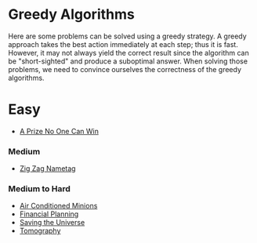 Greedy Algorithms
=================
Here are some problems can be solved using a greedy strategy. A greedy approach
takes the best action immediately at each step; thus it is fast. However, it
may not always yield the correct result since the algorithm can be
"short-sighted" and produce a suboptimal answer. When solving those problems,
we need to convince ourselves the correctness of the greedy algorithms.

# Easy
- [A Prize No One Can Win](https://open.kattis.com/problems/aprizenoonecanwin)

### Medium
- [Zig Zag Nametag](https://open.kattis.com/problems/zigzag)

### Medium to Hard
- [Air Conditioned Minions](https://open.kattis.com/problems/airconditioned)
- [Financial Planning](https://open.kattis.com/problems/financialplanning)
- [Saving the Universe](https://open.kattis.com/problems/savinguniverse)
- [Tomography](https://open.kattis.com/problems/tomography)
